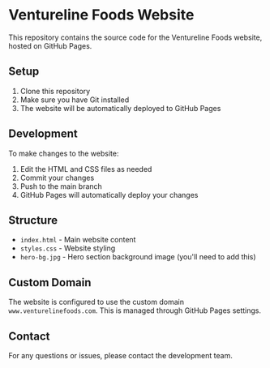 # Ventureline Foods Website

This repository contains the source code for the Ventureline Foods website, hosted on GitHub Pages.

## Setup

1. Clone this repository
2. Make sure you have Git installed
3. The website will be automatically deployed to GitHub Pages

## Development

To make changes to the website:

1. Edit the HTML and CSS files as needed
2. Commit your changes
3. Push to the main branch
4. GitHub Pages will automatically deploy your changes

## Structure

- `index.html` - Main website content
- `styles.css` - Website styling
- `hero-bg.jpg` - Hero section background image (you'll need to add this)

## Custom Domain

The website is configured to use the custom domain `www.venturelinefoods.com`. This is managed through GitHub Pages settings.

## Contact

For any questions or issues, please contact the development team. 